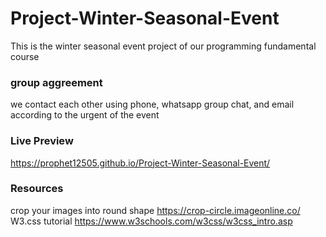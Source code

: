 # Project-Winter-Seasonal-Event
This is the winter seasonal event project of our programming fundamental course

### group aggreement ###
we contact each other using phone, whatsapp group chat, and email according to the urgent of the event


### Live Preview
 https://prophet12505.github.io/Project-Winter-Seasonal-Event/


### Resources
 crop your images into round shape
 https://crop-circle.imageonline.co/
 W3.css tutorial
 https://www.w3schools.com/w3css/w3css_intro.asp
 
